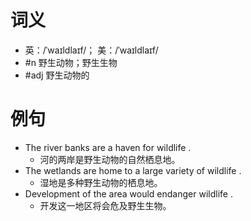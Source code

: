 # 词义
- 英：/ˈwaɪldlaɪf/； 美：/ˈwaɪldlaɪf/
- #n 野生动物；野生生物
- #adj 野生动物的
# 例句
- The river banks are a haven for wildlife .
	- 河的两岸是野生动物的自然栖息地。
- The wetlands are home to a large variety of wildlife .
	- 湿地是多种野生动物的栖息地。
- Development of the area would endanger wildlife .
	- 开发这一地区将会危及野生生物。
